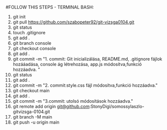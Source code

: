 #FOLLOW THIS STEPS - TERMINAL BASH:

1.  git init
2.  git pull https://github.com/szabopeter92/git-vizsga0104.git
3.  git status
4.  touch .gitignore
5.  git add .
6.  git branch console
7.  git checkout console
8.  git add .
9.  git commit -m "1. commit: Git inicializálása, README.md, .gitignore fájlok hozááadása, console ág létrehozása, app.js módosítva,funkció hozzáadva. "
10. git status
11. git add .
12. git commit -m "2. commit:style.css  fájl módosítva,funkció hozzáadva."
13. git checkout main
14. git add .
15. git commit -m "3.commit: utolsó módosítások hozzáadva."
16. git remote add origin git@github.com:StonyDigi/somossylaszlo-gitvizsga-0104.git
17. git branch -M main
18. git push -u origin main